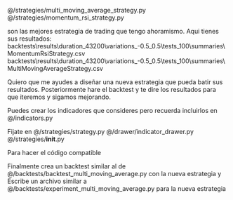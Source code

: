 @/strategies/multi_moving_average_strategy.py 
@/strategies/momentum_rsi_strategy.py 

son las mejores estrategia de trading que tengo ahoramismo. Aqui tienes sus resultados:
backtests\results\duration_43200\variations_-0.5_0.5\tests_100\summaries\MomentumRsiStrategy.csv
backtests\results\duration_43200\variations_-0.5_0.5\tests_100\summaries\MultiMovingAverageStrategy.csv

Quiero que me ayudes a diseñar una nueva estrategia que pueda batir sus resultados. Posteriormente hare el backtest y te dire los resultados para que iteremos y sigamos mejorando.

Puedes crear los indicadores que consideres pero recuerda incluirlos en @/indicators.py

Fijate en @/strategies/strategy.py @/drawer/indicator_drawer.py @/strategies/__init__.py 

Para hacer el código compatible

Finalmente crea un backtest similar al de @/backtests/backtest_multi_moving_average.py con la nueva estrategia y Escribe un archivo similar a @/backtests/experiment_multi_moving_average.py para la nueva estrategia